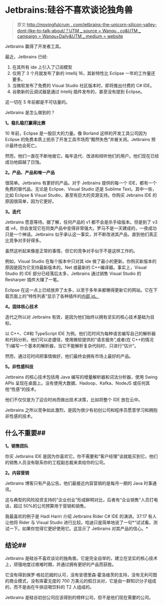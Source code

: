 # Jetbrains:硅谷不喜欢谈论独角兽

> 原文:[http://movingfulcrum . com/jetbrains-the-unicorn-silicon-valley-dont-like-to-talk-about/？UTM _ source = Wanqu . co&UTM _ campaign = Wanqu+Daily&UTM _ medium = website](http://movingfulcrum.com/jetbrains-the-unicorn-silicon-valley-doesnt-like-to-talk-about/?utm_source=wanqu.co&utm_campaign=Wanqu+Daily&utm_medium=website)

Jetbrains 赢得了开发者工具。

最近，Jetbrains 已经:

1.  在其所有 ide 上引入了订阅模型
2.  仅用了 3 个月就发布了新的 Intellij 16，其新特性比 Eclipse 一年的工作量还要多。
3.  当微软发布了免费的 Visual Studio 社区版本时，即将推出付费的 C# IDE。
4.  谷歌新的云调试器是通过 Intellij 插件发布的，甚至没有提到 Eclipse。

这一切在 5 年前都是不可估量的。

Jetbrains 是怎么做到的？

**1。稳扎稳打赢得比赛**

10 年前，Eclipse 是一股巨大的力量。像 Borland 这样的开发工具公司因为 Eclipse 的免费本质上扼杀了开发工具市场而“黯然失色”并被关闭。Jetbrains 预计最终也会死亡。

然而，他们一直在不断地凿它。每年迭代、改进和倾听他们的用户。他们现在已经成功地超越了日蚀。

**2。产品、产品和唯一产品**

很简单。Jetbrains 有更好的产品。对于 Jetbrains 提供的每一个 IDE，都有一个免费的替代品，无论是 Eclipse、Visual Studio 还是 Sublime Text。其中一些，比如 Eclipse & Visual Studio，甚至有巨大的资源支持。你购买 Jebrains IDE 的原因很简单，因为它更好。

**3。迭代**

Jetbrains 愿意等待。据了解，任何产品的 v1 都不会是杀手级版本。但是到了 v3 或 v4，你会发现它在同类产品中变得非常强大。罗马不是一天建成的，一夜成功只是一个神话。Jetbrains 似乎承认这一事实，并不断改进其产品，直到他们真正比竞争对手好得多。

虽然这听起来像是正常的事情，但它的竞争对手似乎不是这样工作的。

例如，Visual Studio 在每个版本中只对其 ide 做了最小的更新。你购买新版本的原因是因为它支持最新版本的。Net 或最新的 C++编译器。事实上，Visual Studio 的 IDE 部分已经落后太多，Jetbrains 通过销售 Visual Studio 的 Resharper 插件大赚了一笔。

Eclipse 在这一点上已经放弃了太多，以至于多年来都懒得更新它的网站。它在下载页面上的“特性列表”显示了各种插件的[内部 id。](http://imgur.com/v7ovMCx)

**4。固体核心技术**

迭代之所以对 Jetbrains 有效，是因为他们始终以拥有坚实的核心技术基础为目标。

以 C++、C#和 TypeScript IDE 为例。他们花时间为每种语言编写自己的解析器和代码分析。他们可以走捷径，使用微软提供的“语言服务”,或者(在 C++的情况下)编写一个基本的解析器，当它不能解析复杂代码时，只进行“估计”。

然而，通过花时间把事情做好，他们最终会拥有市场上最好的产品。

**5。非性感科技**

Jetbrains 的核心技术包括用 Java 编写的增量解析器和词法分析器，使用 Swing APIs 呈现在桌面上。没有使用大数据、Hadoop、Kafka、NodeJS 或任何其他“性感”的技术。

他们不仅仅是为了迎合时尚而做出技术决策，比如将整个 IDE 放在云中。

Jetbrains 之所以竞争如此激烈，是因为很少有初创公司和程序员愿意学习和拥抱非性感的技术。

## 什么不重要##

**1。销售团队**

你买 Jetbrains IDE 是因为你喜欢它。你不需要和“客户经理”谈就能买到它。他们的销售人员没有联系你的工程副总裁来卖给你的公司。

**2。内容营销**

Jetbrains 博客只有产品公告。他们最接近内容营销的是每月一期的 Java 时事通讯。

这与典型的风险投资支持的“企业创业”形成鲜明对比，后者有“企业销售”人员打电话，超过 50%的公司预算用于营销和销售。

我最喜欢的例子是 Hadi Hariri 介绍 Jetbrains Rider C# IDE 的演讲。37:17 有人让他将 Rider 与 Visual Studio 进行比较。哈迪只是简单地说了一句*“试试看。测试一下。如果你觉得它更好使用它。这显示了 Jetbrains 对其产品的信心。*

## 结论##

Jetbrains 是硅谷不喜欢谈论的独角兽。它是完全自举的，建立在坚实的核心技术上，顽强地度过艰难时期，并通过拥有更好的产品而获胜。

它没有得到保罗·格拉厄姆的认可，没有安德里森·霍洛维茨的支持，没有无利可图的商业模式，没有挥霍无度的 700 万美元的假日派对，它是由一群知识分子组成的，而不是由在牛排店喝饮料的 T2 人组成的。

Jetbrains 是硅谷初创公司应该得到的榜样公司，但不是他们现在需要的公司。